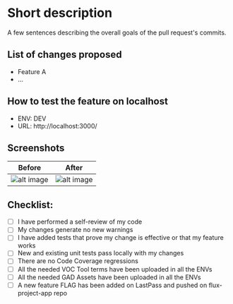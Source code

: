 # Short description

A few sentences describing the overall goals of the pull request's commits.

## List of changes proposed

- Feature A
- ...

## How to test the feature on localhost

- ENV: DEV
- URL: http://localhost:3000/

## Screenshots

| Before         | After          |
| -------------- | -------------- |
| ![alt image]() | ![alt image]() |

## Checklist:

- [ ] I have performed a self-review of my code
- [ ] My changes generate no new warnings
- [ ] I have added tests that prove my change is effective or that my feature works
- [ ] New and existing unit tests pass locally with my changes
- [ ] There are no Code Coverage regressions
- [ ] All the needed VOC Tool terms have been uploaded in all the ENVs
- [ ] All the needed GAD Assets have been uploaded in all the ENVs
- [ ] A new feature FLAG has been added on LastPass and pushed on flux-project-app repo
